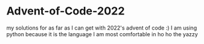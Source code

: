 # Advent-of-Code-2022
my solutions for as far as I can get with 2022's advent of code :) I am using python because it is the language I am most comfortable in
ho ho the yazzy

